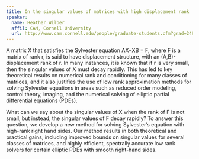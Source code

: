 ```yaml
---
title: On the singular values of matrices with high displacement rank
speaker:
  name: Heather Wilber
  affil: CAM, Cornell University
  url: http://www.cam.cornell.edu/people/graduate-students.cfm?grad=2481&year=2017
---
```


A matrix X that satisfies the Sylvester equation AX−XB = F, where F is a matrix of rank r, is said to have displacement structure, with an (A,B)-displacement rank of r. In many instances, it is known that if r is very small, then the singular values of X must decay rapidly. This has led to key theoretical results on numerical rank and conditioning for many classes of matrices, and it also justifies the use of low rank approximation methods for solving Sylvester equations in areas such as reduced order modeling, control theory, imaging, and the numerical solving of elliptic partial differential equations (PDEs).  

What can we say about the singular values of X when the rank of F is not small, but instead, the singular values of F decay rapidly? To answer this question, we develop a new method for solving Sylvester’s equation with high-rank right hand sides. Our method results in both theoretical and practical gains, including improved bounds on singular values for several classes of matrices, and highly efficient, spectrally accurate low rank solvers for certain elliptic PDEs with smooth right-hand sides.